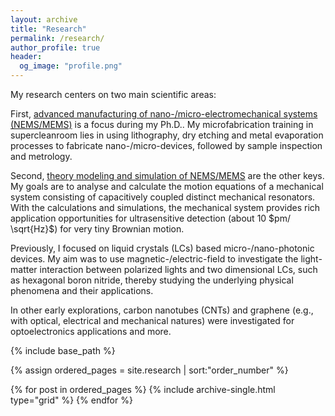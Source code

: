 ```yaml
---
layout: archive
title: "Research"
permalink: /research/
author_profile: true
header:
  og_image: "profile.png"
---
```


My research centers on two main scientific areas:

First, <ins>advanced manufacturing of nano-/micro-electromechanical systems (NEMS/MEMS)</ins> is a focus during my Ph.D..
My microfabrication training in supercleanroom lies in using lithography, dry etching and metal evaporation processes to fabricate nano-/micro-devices, followed by sample inspection and metrology.

Second, <ins>theory modeling and simulation of NEMS/MEMS</ins> are the other keys. My goals are to analyse and calculate 
the motion equations of a mechanical system consisting of capacitively coupled distinct mechanical resonators. With the calculations and simulations, the mechanical system provides rich application opportunities for ultrasensitive detection (about 10 $pm/ \sqrt{Hz}$) for very tiny Brownian motion.

Previously, I focused on liquid crystals (LCs) based micro-/nano-photonic devices. My aim was to use magnetic-/electric-field to investigate the light-matter interaction between polarized lights and two dimensional LCs, such as hexagonal boron nitride, thereby studying the underlying physical phenomena and their applications.

In other early explorations, carbon nanotubes (CNTs) and graphene (e.g., with optical, electrical and mechanical natures) were investigated for optoelectronics applications and more.


<nbsp>

{% include base_path %}

{% assign ordered_pages = site.research | sort:"order_number" %}

{% for post in ordered_pages %}
  {% include archive-single.html type="grid" %}
{% endfor %}
